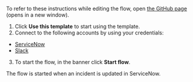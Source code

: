 To refer to these instructions while editing the flow, open [the GitHub page](https://github.com/ot4i/app-connect-templates/blob/main/resources/markdown/Send%20a%20Slack%20message%20when%20an%20incident%20is%20updated%20in%20ServiceNow_instructions.md) (opens in a new window).

1.	Click **Use this template** to start using the template.
2.	Connect to the following accounts by using your credentials:
   - [ServiceNow](https://ibm.biz/acservicenow)
   - [Slack](https://ibm.biz/acslack)
3.	To start the flow, in the banner click **Start flow**.

The flow is started when an incident is updated in ServiceNow.
